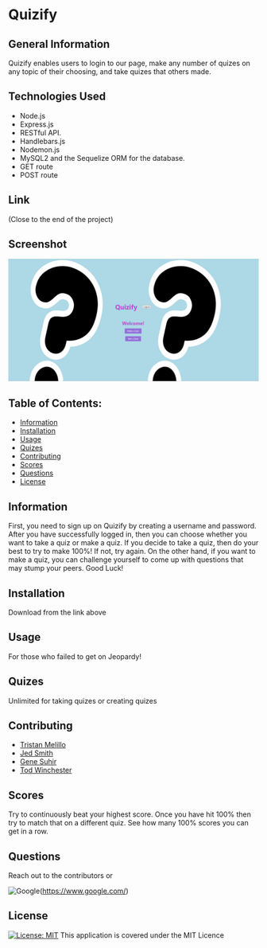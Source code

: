 # Quizify

## General Information

Quizify enables users to login to our page, make any number of quizes on any topic of their choosing, and take quizes that others made.

## Technologies Used

- Node.js
- Express.js
- RESTful API.
- Handlebars.js
- Nodemon.js
- MySQL2 and the Sequelize ORM for the database.
- GET route
- POST route


## Link

(Close to the end of the project)

## Screenshot
![Alt text](image.png)

## Table of Contents:

- [Information](#information)
- [Installation](#installation)
- [Usage](#usage)
- [Quizes](#quizes)
- [Contributing](#contributing)
- [Scores](scores)
- [Questions](#questions)
- [License](#license)

## Information

First, you need to sign up on Quizify by creating a username and password.
After you have successfully logged in, then you can choose whether you want to take a quiz or make a quiz. If you decide to take a quiz, then do your best to try to make 100%! If not, try again.  On the other hand, if you want to make a quiz, you can challenge yourself to come up with questions that may stump your peers. Good Luck!

## Installation

Download from the link above

## Usage

For those who failed to get on Jeopardy!

## Quizes

Unlimited for taking quizes or creating quizes

## Contributing
- [Tristan Melillo](https://github.com/TristanM225)
- [Jed Smith](https://github.com/solosolaire)
- [Gene Suhir](https://github.com/GSuhir)
- [Tod Winchester](https://github.com/Chesster14)

## Scores

Try to continuously beat your highest score. Once you have hit 100% then try to match that on a different quiz.  See how many 100% scores you can get in a row.

## Questions

Reach out to the contributors or

![Google](https://custom-icon-badges.demolab.com/badge/Google-grey?logo=google&logoColor=red)(https://www.google.com/)


## License

[![License: MIT](https://custom-icon-badges.demolab.com/badge/license-MIT-yellowgreen.svg?logo=law)](https://opensource.org/licenses/MIT)
This application is covered under the MIT Licence

